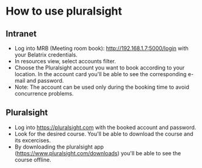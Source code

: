 # How to use pluralsight

## Intranet

- Log into MRB (Meeting room book): http://192.168.1.7:5000/login with your Belatrix credentials.
- In resources view, select accounts filter.
- Choose the Pluralsight account you want to book according to your location. In the account card you'll be able to see the corresponding e-mail and password.
- Note: The account can be used only during the booking time to avoid concurrence problems.

## Pluralsight

- Log into https://pluralsight.com with the booked account and password.
- Look for the desired course. You'll be able to download the course and its excercises.
- By downloading the pluralsight app (https://www.pluralsight.com/downloads) you'll be able to see the course offline.
